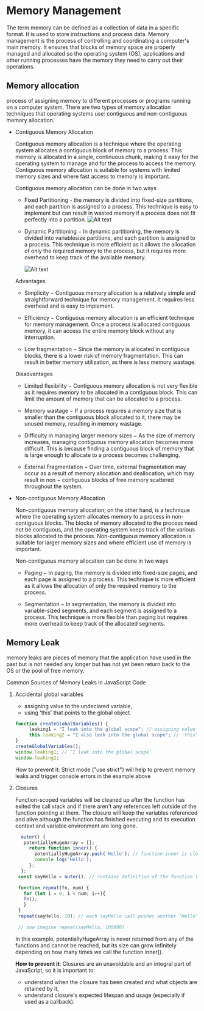 # Memory Management

The term memory can be defined as a collection of data in a specific format. It is used to store instructions and process data.
Memory management is the process of controlling and coordinating a computer's main memory. It ensures that blocks of memory space are properly managed and allocated so the operating system (OS), applications and other running processes have the memory they need to carry out their operations.

## Memory allocation

process of assigning memory to different processes or programs running on a computer system. There are two types of memory allocation techniques that operating systems use: contiguous and non-contiguous memory allocation.

-    Contiguous Memory Allocation

     Contiguous memory allocation is a technique where the operating system allocates a contiguous block of memory to a process. This memory is allocated in a single, continuous chunk, making it easy for the operating system to manage and for the process to access the memory. Contiguous memory allocation is suitable for systems with limited memory sizes and where fast access to memory is important.

     Contiguous memory allocation can be done in two ways

     -    Fixed Partitioning - the memory is divided into fixed-size partitions, and each partition is assigned to a process. This technique is easy to implement but can result in wasted memory if a process does not fit perfectly into a partition.
          ![Alt text](https://media.geeksforgeeks.org/wp-content/uploads/444-4.png)

     -    Dynamic Partitioning − In dynamic partitioning, the memory is divided into variablesize partitions, and each partition is assigned to a process. This technique is more efficient as it allows the allocation of only the required memory to the process, but it requires more overhead to keep track of the available memory.

          ![Alt text](https://media.geeksforgeeks.org/wp-content/uploads/20230703073901/222-12.webp)

     Advantages

     -    Simplicity − Contiguous memory allocation is a relatively simple and straightforward technique for memory management. It requires less overhead and is easy to implement.

     -    Efficiency − Contiguous memory allocation is an efficient technique for memory management. Once a process is allocated contiguous memory, it can access the entire memory block without any interruption.

     -    Low fragmentation − Since the memory is allocated in contiguous blocks, there is a lower risk of memory fragmentation. This can result in better memory utilization, as there is less memory wastage.

     Disadvantages

     -    Limited flexibility − Contiguous memory allocation is not very flexible as it requires memory to be allocated in a contiguous block. This can limit the amount of memory that can be allocated to a process.

     -    Memory wastage − If a process requires a memory size that is smaller than the contiguous block allocated to it, there may be unused memory, resulting in memory wastage.

     -    Difficulty in managing larger memory sizes − As the size of memory increases, managing contiguous memory allocation becomes more difficult. This is because finding a contiguous block of memory that is large enough to allocate to a process becomes challenging.

     -    External Fragmentation − Over time, external fragmentation may occur as a result of memory allocation and deallocation, which may result in non − contiguous blocks of free memory scattered throughout the system.

-    Non-contiguous Memory Allocation

     Non-contiguous memory allocation, on the other hand, is a technique where the operating system allocates memory to a process in non-contiguous blocks. The blocks of memory allocated to the process need not be contiguous, and the operating system keeps track of the various blocks allocated to the process. Non-contiguous memory allocation is suitable for larger memory sizes and where efficient use of memory is important.

     Non-contiguous memory allocation can be done in two ways

     -    Paging − In paging, the memory is divided into fixed-size pages, and each page is assigned to a process. This technique is more efficient as it allows the allocation of only the required memory to the process.

     -    Segmentation − In segmentation, the memory is divided into variable-sized segments, and each segment is assigned to a process. This technique is more flexible than paging but requires more overhead to keep track of the allocated segments.

## Memory Leak

memory leaks are pieces of memory that the application have used in the past but is not needed any longer but has not yet been return back to the OS or the pool of free memory.

Common Sources of Memory Leaks in JavaScript Code

1. Accidental global variables

     - assigning value to the undeclared variable,
     - using 'this' that points to the global object.

     ```js
     function createGlobalVariables() {
          leaking1 = "I leak into the global scope"; // assigning value to the undeclared variable
          this.leaking2 = "I also leak into the global scope"; // 'this' points to the global object
     }
     createGlobalVariables();
     window.leaking1; // 'I leak into the global scope'
     window.leaking2;
     ```

     How to prevent it: Strict mode ("use strict") will help to prevent memory leaks and trigger console errors in the example above

1. Closures

     Function-scoped variables will be cleaned up after the function has exited the call stack and if there aren't any references left outside of the function pointing at them. The closure will keep the variables referenced and alive although the function has finished executing and its execution context and variable environment are long gone.

     ```js
       outer() {
        potentiallyHugeArray = [];
          return function inner() {
            potentiallyHugeArray.push('Hello'); // function inner is closed over the potentiallyHugeArray variable
            console.log('Hello');
          };
       };
      const sayHello = outer(); // contains definition of the function inner

      function repeat(fn, num) {
        for (let i = 0; i < num; i++){
        fn();
        }
      }
      repeat(sayHello, 10); // each sayHello call pushes another 'Hello' to the potentiallyHugeArray

      // now imagine repeat(sayHello, 100000)
     ```
     In this example, potentiallyHugeArray is never returned from any of the functions and cannot be reached, but its size can grow infinitely depending on how many times we call the function inner().

    **How to prevent it**: Closures are an unavoidable and an integral part of JavaScript, so it is important to:

    - understand when the closure has been created and what objects are retained by it,
    - understand closure's expected lifespan and usage (especially if used as a callback).
